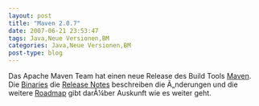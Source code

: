 ```yaml
---
layout: post
title: "Maven 2.0.7"
date: 2007-06-21 23:53:47
tags: Java,Neue Versionen,BM
categories: Java,Neue Versionen,BM
post-type: blog
---
```

Das Apache Maven Team hat einen neue Release des Build Tools <a href="http://maven.apache.org">Maven</a>. Die <a href="http://maven.apache.org/download.html"  title="Binaries">Binaries</a> die <a href="http://maven.apache.org/release-notes.html"  title="Release Notes">Release Notes</a> beschreiben die Ã„nderungen und die weitere <a href="http://jira.codehaus.org/secure/IssueNavigator.jspa?reset=true&&pid=10500&fixfor=13010&sorter/field=issuekey&sorter/order=DESC">Roadmap</a> gibt darÃ¼ber Auskunft wie es weiter geht.